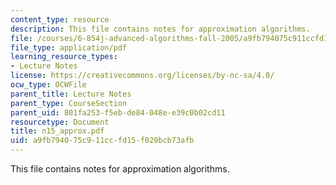 ```yaml
---
content_type: resource
description: This file contains notes for approximation algorithms.
file: /courses/6-854j-advanced-algorithms-fall-2005/a9fb794075c911ccfd15f029bcb73afb_n15_approx.pdf
file_type: application/pdf
learning_resource_types:
- Lecture Notes
license: https://creativecommons.org/licenses/by-nc-sa/4.0/
ocw_type: OCWFile
parent_title: Lecture Notes
parent_type: CourseSection
parent_uid: 801fa253-f5eb-de84-048e-e39c0b02cd11
resourcetype: Document
title: n15_approx.pdf
uid: a9fb7940-75c9-11cc-fd15-f029bcb73afb
---
```

This file contains notes for approximation algorithms.